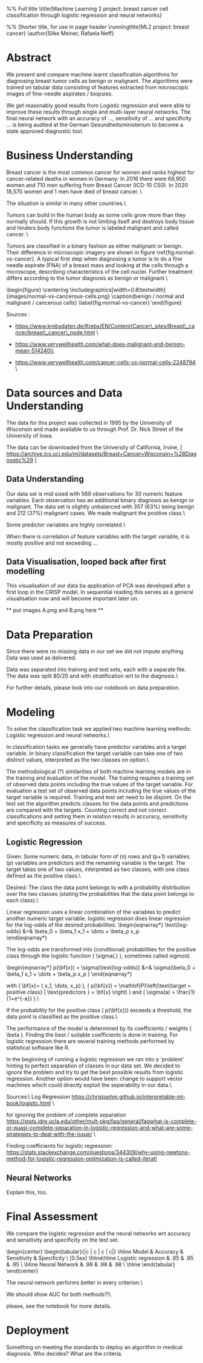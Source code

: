 %% Full title
\title{Machine Learning 2 project: breast cancer cell classification through logistic regression and neural networks}

%% Shorter title, for use in page header
\runningtitle{ML2 project: breast cancer}
\author{Silke Meiner, Rafaela Neff}

# Abstract 
We present and compare machine learnt classification algorithms for diagnosing breast tumor cells as benign or malignant. The algorithms were trained on tabular data consisting of features extracted from microscopic images of fine-needle aspirates / biopsies.

We get reasonably good results from Logistic regression and were able to improve these results through single and multi-layer neural networks. The final neural network with an accuracy of ...,  sensitivity of ... and specificity ... is being audited at the German Gesundheitsministerium to become a state approved diagnostic tool.

# Business Understanding

Breast cancer is the most common cancer for women and ranks highest for cancer-related deaths in women in Germany: In 2016 there were 68,950 women and 710 men suffering from Breast Cancer (ICD-10 C50). In 2020 18,570 women and 1 men have died of breast cancer. \\

The situation is similar in many other countries.\\

Tumors can build in the human body as some cells grow more than they normally should. If this growth is not limiting itself and destroys body tissue and hinders body functions the tumor is labeled malignant and called cancer. \\

Tumors are classified in a binary fashion as either malignant or benign. Their difference in microscopic imagery are shown in figure \ref{fig:normal-vs-cancer}.
A typical first step when diagnosing a tumor is to do a fine needle aspirate (FNA) of a breast mass and looking at the cells through a microscope, describing characteristics of the cell nuclei. Further treatment differs according to the tumor diagnosis as benign or malignant.\\

\begin{figure}
    \centering
    \includegraphics[width=0.8\textwidth]{images/normal-vs-cancerous-cells.png}
    \caption{benign / normal and malignant / cancerous  cells}
    \label{fig:normal-vs-cancer}
\end{figure}

Sources : 
* https://www.krebsdaten.de/Krebs/EN/Content/Cancer\_sites/Breast\_cancer/breast\_cancer\_node.html \\

* https://www.verywellhealth.com/what-does-malignant-and-benign-mean-514240\\

* https://www.verywellhealth.com/cancer-cells-vs-normal-cells-2248794 \\


# Data sources and Data Understanding

The data for this project was collected in 1995 by the University of Wisconsin and made available to us through Prof. Dr. Nick Street of the University of Iowa. 

The data can be downloaded from the University of California, Irvine, [ https://archive.ics.uci.edu/ml/datasets/Breast+Cancer+Wisconsin+%28Diagnostic%29 ]

## Data Understanding

Our data set is mid sized with 569 observations for 30 numeric feature variables. Each observation has an additional binary diagnosis as benign or malignant. The data set is slightly unbalanced with 357 (63\%) being benign and 212 (37\%) malignant cases. We made malignant the positive class.\\

Some predictor variables are highly correlated.\\

When there is correlation of feature variables  with the target variable, it is mostly positive and not exceeding ...

## Data Visualisation, looped back after first modelling

This visualisation of our data ba application of PCA  was developed after a first loop in the CRISP model. In sequential reading this serves as a general visualisation now and will become important later on. 

** put images A.png and B.png here **

# Data Preparation

Since there were no missing data in our set we did not impute anything. Data was used as delivered.

Data was separated into training and test sets, each with a separate file. The data was split 80/20 and with stratification wrt to the diagnosis.\\

For further details, please look into our notebook on data preparation.

# Modeling
To solve the classification task we applied two machine learning methods: Logistic regression and neural networks.\\

In classification tasks we generally have predictor variables and a target variable. In binary classification the target variable can take one of two distinct values, interpreted as the two classes on option.\\

The methodological (?) similarities of both machine learning models are in the training and evaluation of the model. The training requires a training set of observed data points including the true values of the target variable. For evaluation a test set of observed  data points including the true values of the target variable is required. Training and test set need to be disjoint. On the test set the algorithm predicts classes for the data points and predictions are compared with the targets. Counting correct and not correct classifications and setting them in relation results in accuracy, sensitivity and specificity as measures of success.

## Logistic Regression

Given: Some numeric data, in tabular form of \(n\) rows and \(p+1\) variables. \(p\) variables are predictors and the remaining variable is the target. The target takes one of two values, interpreted as two classes, with one class defined as the positive class.\\

Desired: The class the data point belongs to with a probability distribution over the two classes (stating the probabilities that the data point belongs to each class).\\

Linear regression uses a linear combination of the variables to predict another numeric target variable. logistic regression does linear regression for the log-odds of the desired probabilities.
\begin{eqnarray*}
\text{log-odds} &=& \beta_0 + \beta_1 x_1 + \dots + \beta_p x_p     
\end{eqnarray*}

The log-odds are transformed into (conditional) probabilities for the positive class through the logistic function \( \sigma(.) \), sometimes called sigmoid.

\begin{eqnarray*}
p(\bf{x}) = \sigma(\text{log-odds}) &=& \sigma(\beta_0 + \beta_1 x_1 + \dots + \beta_p x_p ) 
\end{eqnarray*}

with \( \bf{x}= ( x_1, \dots, x_p) \), \( p(\bf{x}) = \mathbf{P}\left(\text{target = positive class} | \text{predictors } = \bf{x} \right) \) and  \( \sigma(a) = \frac{1}{1+e^{-a}} \).\\

If the probability for the positive class \( p(\bf{x})\) exceeds a threshold, the data point is classified as the positive class.\\

The performance of the model is determined by its coefficients / weights \( \beta \). Finding the best / suitable coefficients is done in training. For logistic regression there are several training methods performed by statistical software like R.

In the beginning of running a logistic regression we ran into a 'problem' hinting to perfect separation of classes in our data set. We decided to ignore the problem and try to get the best possible results from logistic regression. Another option would have been: change to support vector machines which could directly exploit the seperability in our data.\\

Sources:\\
Log Regression https://christophm.github.io/interpretable-ml-book/logistic.html \\

for ignoring the problem of complete separation https://stats.idre.ucla.edu/other/mult-pkg/faq/general/faqwhat-is-complete-or-quasi-complete-separation-in-logistic-regression-and-what-are-some-strategies-to-deal-with-the-issue/ \\

Finding coefficients for logistic regression: https://stats.stackexchange.com/questions/344309/why-using-newtons-method-for-logistic-regression-optimization-is-called-iterati

## Neural Networks
Explain this, too.

# Final Assessment

We compare the logistic regression and the neural networks wrt accuracy and sensitivity and specificity on the test set.

\begin{center}
 \begin{tabular}{|c | c |  c | c|} 
 \hline
 Model & Accuracy & Sensitivity & Specificity \\ [0.5ex] 
 \hline\hline
 Logistic regression & .95 & .95 & .95 \\ 
 \hline
 Neural Network & .98 & .98 & .98 \\
 \hline
\end{tabular}
\end{center}

The neural network performs better in every criterion.\\

We should show AUC for both methods?!\\

please, see the notebook for more details.

# Deployment
Something on meeting the standards to deploy an algorithm in medical diagnosis. Who decides? What are the criteria.
